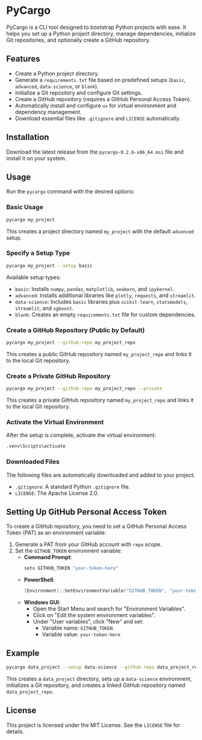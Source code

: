 # PyCargo

PyCargo is a CLI tool designed to bootstrap Python projects with ease. It helps you set up a Python project directory, manage dependencies, initialize Git repositories, and optionally create a GitHub repository.

## Features

- Create a Python project directory.
- Generate a `requirements.txt` file based on predefined setups (`basic`, `advanced`, `data-science`, or `blank`).
- Initialize a Git repository and configure Git settings.
- Create a GitHub repository (requires a GitHub Personal Access Token).
- Automatically install and configure `uv` for virtual environment and dependency management.
- Download essential files like `.gitignore` and `LICENSE` automatically.

## Installation

Download the latest release from the `pycargo-0.2.6-x86_64.msi` file and install it on your system.

## Usage

Run the `pycargo` command with the desired options:

### Basic Usage

```bash
pycargo my_project
```

This creates a project directory named `my_project` with the default `advanced` setup.

### Specify a Setup Type

```bash
pycargo my_project --setup basic
```

Available setup types:

- `basic`: Installs `numpy`, `pandas`, `matplotlib`, `seaborn`, and `ipykernel`.
- `advanced`: Installs additional libraries like `plotly`, `requests`, and `streamlit`.
- `data-science`: Includes `basic` libraries plus `scikit-learn`, `statsmodels`, `streamlit`, and `xgboost`.
- `blank`: Creates an empty `requirements.txt` file for custom dependencies.

### Create a GitHub Repository (Public by Default)

```bash
pycargo my_project --github-repo my_project_repo
```

This creates a public GitHub repository named `my_project_repo` and links it to the local Git repository.

### Create a Private GitHub Repository

```bash
pycargo my_project --github-repo my_project_repo --private
```

This creates a private GitHub repository named `my_project_repo` and links it to the local Git repository.

### Activate the Virtual Environment

After the setup is complete, activate the virtual environment:

```bash
.venv\Scripts\activate
```

### Downloaded Files

The following files are automatically downloaded and added to your project:

- `.gitignore`: A standard Python `.gitignore` file.
- `LICENSE`: The Apache License 2.0.

## Setting Up GitHub Personal Access Token

To create a GitHub repository, you need to set a GitHub Personal Access Token (PAT) as an environment variable:

1. Generate a PAT from your GitHub account with `repo` scope.
2. Set the `GITHUB_TOKEN` environment variable:
   - **Command Prompt**:
     ```cmd
     setx GITHUB_TOKEN "your-token-here"
     ```
   - **PowerShell**:
     ```powershell
     [Environment]::SetEnvironmentVariable("GITHUB_TOKEN", "your-token-here", "User")
     ```
   - **Windows GUI**:
     - Open the Start Menu and search for "Environment Variables".
     - Click on "Edit the system environment variables".
     - Under "User variables", click "New" and set:
       - Variable name: `GITHUB_TOKEN`
       - Variable value: `your-token-here`

## Example

```bash
pycargo data_project --setup data-science --github-repo data_project_repo
```

This creates a `data_project` directory, sets up a `data-science` environment, initializes a Git repository, and creates a linked GitHub repository named `data_project_repo`.

## License

This project is licensed under the MIT License. See the `LICENSE` file for details.

